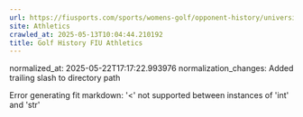 ```yaml
---
url: https://fiusports.com/sports/womens-golf/opponent-history/university-of-north-carolina/492/
site: Athletics
crawled_at: 2025-05-13T10:04:44.210192
title: Golf History FIU Athletics
---
```

normalized_at: 2025-05-22T17:17:22.993976
normalization_changes: Added trailing slash to directory path

Error generating fit markdown: '<' not supported between instances of 'int' and 'str'